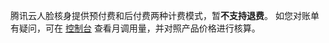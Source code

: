 腾讯云人脸核身提供预付费和后付费两种计费模式，暂**不支持退费**。
如您对账单有疑问，可在 [控制台](https://console.cloud.tencent.com/faceid/data) 查看月调用量，并对照产品价格进行核算。
